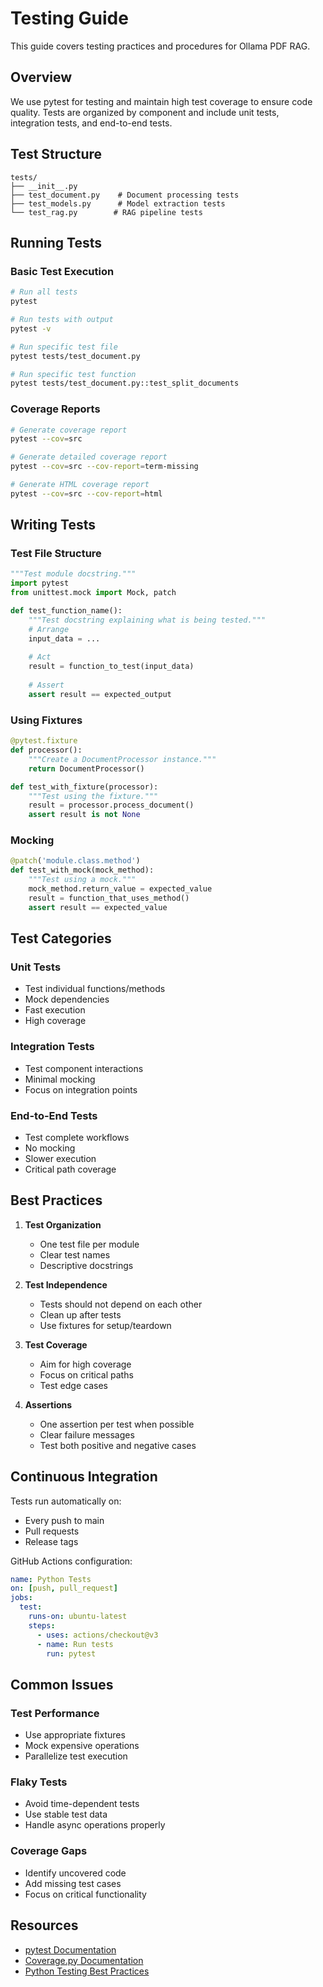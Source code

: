 # Testing Guide

This guide covers testing practices and procedures for Ollama PDF RAG.

## Overview

We use pytest for testing and maintain high test coverage to ensure code quality. Tests are organized by component and include unit tests, integration tests, and end-to-end tests.

## Test Structure

```
tests/
├── __init__.py
├── test_document.py    # Document processing tests
├── test_models.py      # Model extraction tests
└── test_rag.py        # RAG pipeline tests
```

## Running Tests

### Basic Test Execution

```bash
# Run all tests
pytest

# Run tests with output
pytest -v

# Run specific test file
pytest tests/test_document.py

# Run specific test function
pytest tests/test_document.py::test_split_documents
```

### Coverage Reports

```bash
# Generate coverage report
pytest --cov=src

# Generate detailed coverage report
pytest --cov=src --cov-report=term-missing

# Generate HTML coverage report
pytest --cov=src --cov-report=html
```

## Writing Tests

### Test File Structure

```python
"""Test module docstring."""
import pytest
from unittest.mock import Mock, patch

def test_function_name():
    """Test docstring explaining what is being tested."""
    # Arrange
    input_data = ...
    
    # Act
    result = function_to_test(input_data)
    
    # Assert
    assert result == expected_output
```

### Using Fixtures

```python
@pytest.fixture
def processor():
    """Create a DocumentProcessor instance."""
    return DocumentProcessor()

def test_with_fixture(processor):
    """Test using the fixture."""
    result = processor.process_document()
    assert result is not None
```

### Mocking

```python
@patch('module.class.method')
def test_with_mock(mock_method):
    """Test using a mock."""
    mock_method.return_value = expected_value
    result = function_that_uses_method()
    assert result == expected_value
```

## Test Categories

### Unit Tests
- Test individual functions/methods
- Mock dependencies
- Fast execution
- High coverage

### Integration Tests
- Test component interactions
- Minimal mocking
- Focus on integration points

### End-to-End Tests
- Test complete workflows
- No mocking
- Slower execution
- Critical path coverage

## Best Practices

1. **Test Organization**
   - One test file per module
   - Clear test names
   - Descriptive docstrings

2. **Test Independence**
   - Tests should not depend on each other
   - Clean up after tests
   - Use fixtures for setup/teardown

3. **Test Coverage**
   - Aim for high coverage
   - Focus on critical paths
   - Test edge cases

4. **Assertions**
   - One assertion per test when possible
   - Clear failure messages
   - Test both positive and negative cases

## Continuous Integration

Tests run automatically on:
- Every push to main
- Pull requests
- Release tags

GitHub Actions configuration:
```yaml
name: Python Tests
on: [push, pull_request]
jobs:
  test:
    runs-on: ubuntu-latest
    steps:
      - uses: actions/checkout@v3
      - name: Run tests
        run: pytest
```

## Common Issues

### Test Performance
- Use appropriate fixtures
- Mock expensive operations
- Parallelize test execution

### Flaky Tests
- Avoid time-dependent tests
- Use stable test data
- Handle async operations properly

### Coverage Gaps
- Identify uncovered code
- Add missing test cases
- Focus on critical functionality

## Resources

- [pytest Documentation](https://docs.pytest.org/)
- [Coverage.py Documentation](https://coverage.readthedocs.io/)
- [Python Testing Best Practices](https://docs.python-guide.org/writing/tests/) 
